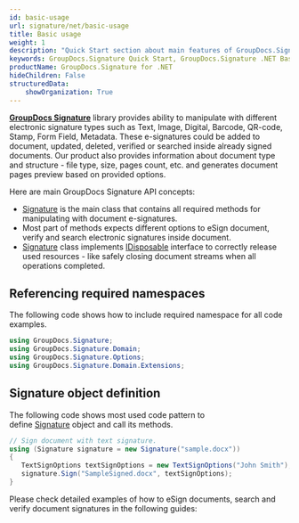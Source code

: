 ```yaml
---
id: basic-usage
url: signature/net/basic-usage
title: Basic usage
weight: 1
description: "Quick Start section about main features of GroupDocs.Signature API, describes how to sign documents with just couple lines of code."
keywords: GroupDocs.Signature Quick Start, GroupDocs.Signature .NET Basic Usage, GroupDocs.Signature Quick Start C#, GroupDocs.Signature Get Started
productName: GroupDocs.Signature for .NET
hideChildren: False
structuredData:
    showOrganization: True
---  
```

[**GroupDocs Signature**](https://products.groupdocs.com/signature/net) library provides ability to manipulate with different electronic signature types such as Text, Image, Digital, Barcode, QR-code, Stamp, Form Field, Metadata. These e-signatures could be added to document, updated, deleted, verified or searched inside already signed documents. Our product also provides information about document type and structure - file type, size, pages count, etc. and generates document pages preview based on provided options.  

Here are main GroupDocs Signature API concepts:

* [Signature](https://reference.groupdocs.com/signature/net/groupdocs.signature/signature) is the main class that contains all required methods for manipulating with document e-signatures.
* Most part of methods expects different options to eSign document, verify and search electronic signatures inside document.
* [Signature](https://reference.groupdocs.com/signature/net/groupdocs.signature/signature) class implements [IDisposable](https://docs.microsoft.com/en-us/dotnet/api/system.idisposable) interface to correctly release used resources - like safely closing document streams when all operations completed.

## Referencing required namespaces

The following code shows how to include required namespace for all code examples.

```csharp
using GroupDocs.Signature;
using GroupDocs.Signature.Domain;
using GroupDocs.Signature.Options;
using GroupDocs.Signature.Domain.Extensions;
```  

## Signature object definition

The following code shows most used code pattern to define [Signature](https://reference.groupdocs.com/signature/net/groupdocs.signature/signature) object and call its methods.  

```csharp
// Sign document with text signature.
using (Signature signature = new Signature("sample.docx"))
{
   TextSignOptions textSignOptions = new TextSignOptions("John Smith");
   signature.Sign("SampleSigned.docx", textSignOptions);
}
```

Please check detailed examples of how to eSign documents, search and verify document signatures in the following guides:
